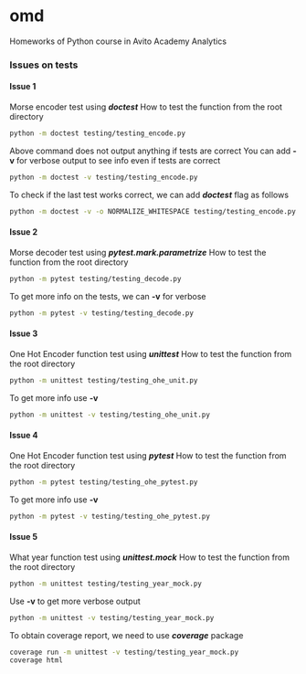 # omd
Homeworks of Python course in Avito Academy Analytics
</br>

### Issues on tests
#### Issue 1
Morse encoder test using ***doctest***
How to test the function from the root directory
```bash
python -m doctest testing/testing_encode.py
```
Above command does not output anything if tests are correct
You can add **-v** for verbose output to see info even if tests are correct
```bash
python -m doctest -v testing/testing_encode.py
```
To check if the last test works correct, we can add ***doctest*** flag  as follows
```bash
python -m doctest -v -o NORMALIZE_WHITESPACE testing/testing_encode.py
```

#### Issue 2
Morse decoder test using ***pytest.mark.parametrize***
How to test the function from the root directory
```bash
python -m pytest testing/testing_decode.py
```
To get more info on the tests, we can **-v** for verbose
```bash
python -m pytest -v testing/testing_decode.py
```

#### Issue 3
One Hot Encoder function test using ***unittest***
How to test the function from the root directory
```bash
python -m unittest testing/testing_ohe_unit.py
```
To get more info use **-v**
```bash
python -m unittest -v testing/testing_ohe_unit.py
```

#### Issue 4
One Hot Encoder function test using ***pytest***
How to test the function from the root directory
```bash
python -m pytest testing/testing_ohe_pytest.py
```
To get more info use **-v**
```bash
python -m pytest -v testing/testing_ohe_pytest.py
```

#### Issue 5
What year function test using ***unittest.mock***
How to test the function from the root directory
```bash
python -m unittest testing/testing_year_mock.py
```
Use **-v** to get more verbose output
```bash
python -m unittest -v testing/testing_year_mock.py
```
To obtain coverage report, we need to use ***coverage*** package
```bash
coverage run -m unittest -v testing/testing_year_mock.py
coverage html
```
</br>